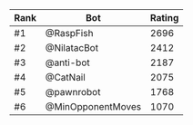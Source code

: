 Rank|Bot|Rating
---|---|---
#1|@RaspFish|2696
#2|@NilatacBot|2412
#3|@anti-bot|2187
#4|@CatNail|2075
#5|@pawnrobot|1768
#6|@MinOpponentMoves|1070
